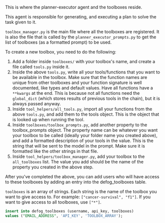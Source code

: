 This is where the planner-executor agent and the toolboxes reside.

This agent is responsible for generating, and executing a plan to solve the task given to it.

`toolbox_manager.py` is the main file where all the toolboxes are registered. It is also the file that is called by the `planner_executor_prompts.py` to get the list of toolboxes (as a formatted prompt) to be used.

To create a new toolbox, you need to do the following:

1. Add a folder inside `toolboxes/` with your toolbox's name, and create a file called `tools.py` inside it.
2. Inside the above `tools.py`, write all your tools/functions that you want to be available in the toolbox. Make sure that the function names are unique from other toolboxes and your function signature is well documented, like types and default values. Have all functions have a `**kwargs` at the end. This is because not all functions need the `global_dict` (which stores results of previous tools in the chain), but it is always passed anyway.
3. Inside `tool_helpers/all_tools.py`, import all your functions from the above `tools.py`, and add them to the tools object. This is the object that is looked up when running the tool.
4. Inside `toolboxes/toolbox_prompts.py`, add another property to the toolbox_prompts object. The property name can be whatever you want your toolbox to be called (ideally your folder name you created above), and add a formatted description of your tools in the value. This is the string that will be sent to the model in the prompt. Make sure it is formatted like the other strings in that file.
5. Inside `tool_helpers/toolbox_manager.py`, add your toolbox to the `all_toolboxes` list. The value you add should be the name of the property you created in the above step.

After you've completed the above, you can add users who will have access to these toolboxes by adding an entry into the defog_toolboxes table.

`toolboxes` is an array of strings. Each string is the name of the toolbox you want to give access to. For example: `["cancer-survival", "f1"]`. If you want to give access to all toolboxes, use `["*"]`.

```SQL
insert into defog_toolboxes (username, api_key, toolboxes)
values ("EMAIL_ADDRESS", 'API_KEY', 'TOOLBOX_ARRAY');
```
